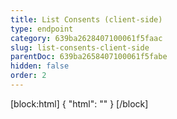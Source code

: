 ```yaml
---
title: List Consents (client-side)
type: endpoint
category: 639ba2628407100061f5faac
slug: list-consents-client-side
parentDoc: 639ba2658407100061f5fabe
hidden: false
order: 2
---
```

[block:html]
{
  "html": "<style>\n[title=\"Toggle library\"] { \n  display: none; }\n.LanguagePicker-divider { \n  display: none; }\n.APISectionHeader3LN_-QIR0m7x {\n  display: none; }\n.LanguagePicker-languages1qVVo_v6AlP9 {\n  display: none; }\n</style>"
}
[/block]